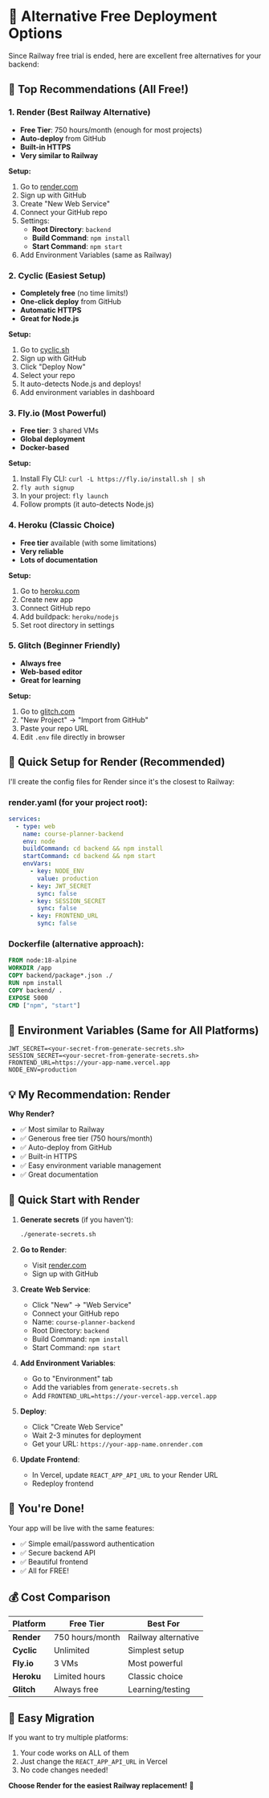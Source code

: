 # 🚀 Alternative Free Deployment Options

Since Railway free trial is ended, here are excellent free alternatives for your backend:

## 🎯 Top Recommendations (All Free!)

### 1. **Render** (Best Railway Alternative)
- **Free Tier**: 750 hours/month (enough for most projects)
- **Auto-deploy** from GitHub
- **Built-in HTTPS**
- **Very similar to Railway**

**Setup:**
1. Go to [render.com](https://render.com)
2. Sign up with GitHub
3. Create "New Web Service"
4. Connect your GitHub repo
5. Settings:
   - **Root Directory**: `backend`
   - **Build Command**: `npm install`
   - **Start Command**: `npm start`
6. Add Environment Variables (same as Railway)

### 2. **Cyclic** (Easiest Setup)
- **Completely free** (no time limits!)
- **One-click deploy** from GitHub
- **Automatic HTTPS**
- **Great for Node.js**

**Setup:**
1. Go to [cyclic.sh](https://cyclic.sh)
2. Sign up with GitHub
3. Click "Deploy Now"
4. Select your repo
5. It auto-detects Node.js and deploys!
6. Add environment variables in dashboard

### 3. **Fly.io** (Most Powerful)
- **Free tier**: 3 shared VMs
- **Global deployment**
- **Docker-based**

**Setup:**
1. Install Fly CLI: `curl -L https://fly.io/install.sh | sh`
2. `fly auth signup`
3. In your project: `fly launch`
4. Follow prompts (it auto-detects Node.js)

### 4. **Heroku** (Classic Choice)
- **Free tier** available (with some limitations)
- **Very reliable**
- **Lots of documentation**

**Setup:**
1. Go to [heroku.com](https://heroku.com)
2. Create new app
3. Connect GitHub repo
4. Add buildpack: `heroku/nodejs`
5. Set root directory in settings

### 5. **Glitch** (Beginner Friendly)
- **Always free**
- **Web-based editor**
- **Great for learning**

**Setup:**
1. Go to [glitch.com](https://glitch.com)
2. "New Project" → "Import from GitHub"
3. Paste your repo URL
4. Edit `.env` file directly in browser

## 🎯 Quick Setup for Render (Recommended)

I'll create the config files for Render since it's the closest to Railway:

### render.yaml (for your project root):
```yaml
services:
  - type: web
    name: course-planner-backend
    env: node
    buildCommand: cd backend && npm install
    startCommand: cd backend && npm start
    envVars:
      - key: NODE_ENV
        value: production
      - key: JWT_SECRET
        sync: false
      - key: SESSION_SECRET
        sync: false
      - key: FRONTEND_URL
        sync: false
```

### Dockerfile (alternative approach):
```dockerfile
FROM node:18-alpine
WORKDIR /app
COPY backend/package*.json ./
RUN npm install
COPY backend/ .
EXPOSE 5000
CMD ["npm", "start"]
```

## 🔧 Environment Variables (Same for All Platforms)

```
JWT_SECRET=<your-secret-from-generate-secrets.sh>
SESSION_SECRET=<your-secret-from-generate-secrets.sh>
FRONTEND_URL=https://your-app-name.vercel.app
NODE_ENV=production
```

## 💡 My Recommendation: **Render**

**Why Render?**
- ✅ Most similar to Railway
- ✅ Generous free tier (750 hours/month)
- ✅ Auto-deploy from GitHub
- ✅ Built-in HTTPS
- ✅ Easy environment variable management
- ✅ Great documentation

## 🚀 Quick Start with Render

1. **Generate secrets** (if you haven't):
   ```bash
   ./generate-secrets.sh
   ```

2. **Go to Render**:
   - Visit [render.com](https://render.com)
   - Sign up with GitHub

3. **Create Web Service**:
   - Click "New" → "Web Service"
   - Connect your GitHub repo
   - Name: `course-planner-backend`
   - Root Directory: `backend`
   - Build Command: `npm install`
   - Start Command: `npm start`

4. **Add Environment Variables**:
   - Go to "Environment" tab
   - Add the variables from `generate-secrets.sh`
   - Add `FRONTEND_URL=https://your-vercel-app.vercel.app`

5. **Deploy**:
   - Click "Create Web Service"
   - Wait 2-3 minutes for deployment
   - Get your URL: `https://your-app-name.onrender.com`

6. **Update Frontend**:
   - In Vercel, update `REACT_APP_API_URL` to your Render URL
   - Redeploy frontend

## 🎉 You're Done!

Your app will be live with the same features:
- ✅ Simple email/password authentication
- ✅ Secure backend API
- ✅ Beautiful frontend
- ✅ All for FREE!

## 💰 Cost Comparison

| Platform | Free Tier | Best For |
|----------|-----------|----------|
| **Render** | 750 hours/month | Railway alternative |
| **Cyclic** | Unlimited | Simplest setup |
| **Fly.io** | 3 VMs | Most powerful |
| **Heroku** | Limited hours | Classic choice |
| **Glitch** | Always free | Learning/testing |

## 🔄 Easy Migration

If you want to try multiple platforms:
1. Your code works on ALL of them
2. Just change the `REACT_APP_API_URL` in Vercel
3. No code changes needed!

**Choose Render for the easiest Railway replacement!** 🚀
